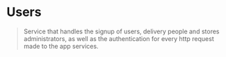 # Users

> Service that handles the signup of users, delivery people and stores administrators, as well as the authentication for every http request made to the app services.